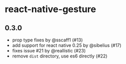 # react-native-gesture

## 0.3.0

- prop type fixes by @sscaff1 (#13)
- add support for react native 0.25 by @sibelius (#17)
- fixes issue #21 by @reallistic (#23)
- remove `dist` directory, use es6 directly (#22)
